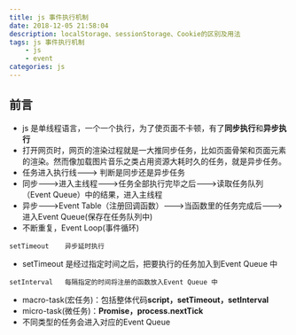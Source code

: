 ```yaml
---
title: js 事件执行机制
date: 2018-12-05 21:58:04
description: localStorage、sessionStorage、Cookie的区别及用法
tags: js 事件执行机制
    - js
    - event
categories: js
---
```


## 前言

+ js 是单线程语言，一个一个执行，为了使页面不卡顿，有了**同步执行**和**异步执行**
+ 打开网页时，网页的渲染过程就是一大推同步任务，比如页面骨架和页面元素的渲染。然而像加载图片音乐之类占用资源大耗时久的任务，就是异步任务。
+ 任务进入执行线---> 判断是同步还是异步任务
 + 同步--->进入主线程--->任务全部执行完毕之后--->读取任务队列（Event  Queue）中的结果，进入主线程
+ 异步--->Event Table（注册回调函数）--->当函数里的任务完成后--->进入Event  Queue(保存在任务队列中)
+ 不断重复，Event Loop(事件循环)

```
setTimeout    异步延时执行
```
+ setTimeout 是经过指定时间之后，把要执行的任务加入到Event Queue 中
```
setInterval   每隔指定的时间将注册的函数放入Event Queue 中
```
+ macro-task(宏任务)：包括整体代码**script，setTimeout，setInterval**
+ micro-task(微任务)：**Promise，process.nextTick**
+ 不同类型的任务会进入对应的Event Queue



